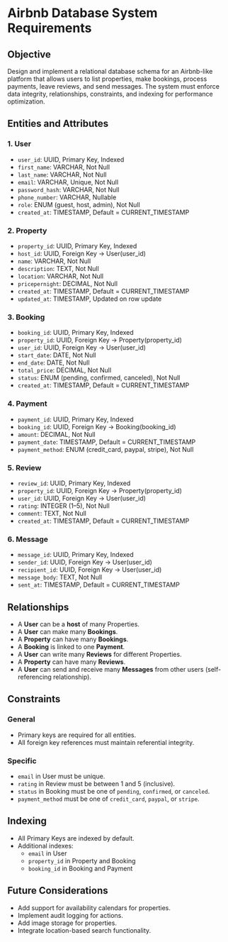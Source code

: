 # Airbnb Database System Requirements

## Objective
Design and implement a relational database schema for an Airbnb-like platform that allows users to list properties, make bookings, process payments, leave reviews, and send messages. The system must enforce data integrity, relationships, constraints, and indexing for performance optimization.


## Entities and Attributes

### 1. User
- `user_id`: UUID, Primary Key, Indexed
- `first_name`: VARCHAR, Not Null
- `last_name`: VARCHAR, Not Null
- `email`: VARCHAR, Unique, Not Null
- `password_hash`: VARCHAR, Not Null
- `phone_number`: VARCHAR, Nullable
- `role`: ENUM (guest, host, admin), Not Null
- `created_at`: TIMESTAMP, Default = CURRENT_TIMESTAMP

### 2. Property
- `property_id`: UUID, Primary Key, Indexed
- `host_id`: UUID, Foreign Key → User(user_id)
- `name`: VARCHAR, Not Null
- `description`: TEXT, Not Null
- `location`: VARCHAR, Not Null
- `pricepernight`: DECIMAL, Not Null
- `created_at`: TIMESTAMP, Default = CURRENT_TIMESTAMP
- `updated_at`: TIMESTAMP, Updated on row update

### 3. Booking
- `booking_id`: UUID, Primary Key, Indexed
- `property_id`: UUID, Foreign Key → Property(property_id)
- `user_id`: UUID, Foreign Key → User(user_id)
- `start_date`: DATE, Not Null
- `end_date`: DATE, Not Null
- `total_price`: DECIMAL, Not Null
- `status`: ENUM (pending, confirmed, canceled), Not Null
- `created_at`: TIMESTAMP, Default = CURRENT_TIMESTAMP

### 4. Payment
- `payment_id`: UUID, Primary Key, Indexed
- `booking_id`: UUID, Foreign Key → Booking(booking_id)
- `amount`: DECIMAL, Not Null
- `payment_date`: TIMESTAMP, Default = CURRENT_TIMESTAMP
- `payment_method`: ENUM (credit_card, paypal, stripe), Not Null

### 5. Review
- `review_id`: UUID, Primary Key, Indexed
- `property_id`: UUID, Foreign Key → Property(property_id)
- `user_id`: UUID, Foreign Key → User(user_id)
- `rating`: INTEGER (1–5), Not Null
- `comment`: TEXT, Not Null
- `created_at`: TIMESTAMP, Default = CURRENT_TIMESTAMP

### 6. Message
- `message_id`: UUID, Primary Key, Indexed
- `sender_id`: UUID, Foreign Key → User(user_id)
- `recipient_id`: UUID, Foreign Key → User(user_id)
- `message_body`: TEXT, Not Null
- `sent_at`: TIMESTAMP, Default = CURRENT_TIMESTAMP


## Relationships

- A **User** can be a **host** of many Properties.
- A **User** can make many **Bookings**.
- A **Property** can have many **Bookings**.
- A **Booking** is linked to one **Payment**.
- A **User** can write many **Reviews** for different Properties.
- A **Property** can have many **Reviews**.
- A **User** can send and receive many **Messages** from other users (self-referencing relationship).



## Constraints

### General
- Primary keys are required for all entities.
- All foreign key references must maintain referential integrity.

### Specific
- `email` in User must be unique.
- `rating` in Review must be between 1 and 5 (inclusive).
- `status` in Booking must be one of `pending`, `confirmed`, or `canceled`.
- `payment_method` must be one of `credit_card`, `paypal`, or `stripe`.



## Indexing

- All Primary Keys are indexed by default.
- Additional indexes:
  - `email` in User
  - `property_id` in Property and Booking
  - `booking_id` in Booking and Payment



## Future Considerations

- Add support for availability calendars for properties.
- Implement audit logging for actions.
- Add image storage for properties.
- Integrate location-based search functionality.

